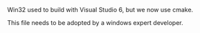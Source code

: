 Win32 used to build with Visual Studio 6, but we now use cmake.

This file needs to be adopted by a windows expert developer.
